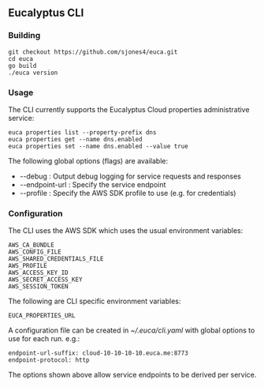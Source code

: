 ## Eucalyptus CLI

### Building

    git checkout https://github.com/sjones4/euca.git
    cd euca
    go build
    ./euca version

### Usage

The CLI currently supports the Eucalyptus Cloud properties administrative service:

    euca properties list --property-prefix dns
    euca properties get --name dns.enabled
    euca properties set --name dns.enabled --value true

The following global options (flags) are available:

* --debug        : Output debug logging for service requests and responses
* --endpoint-url : Specify the service endpoint
* --profile      : Specify the AWS SDK profile to use (e.g. for credentials)

### Configuration

The CLI uses the AWS SDK which uses the usual environment variables:

    AWS_CA_BUNDLE
    AWS_CONFIG_FILE
    AWS_SHARED_CREDENTIALS_FILE
    AWS_PROFILE
    AWS_ACCESS_KEY_ID
    AWS_SECRET_ACCESS_KEY
    AWS_SESSION_TOKEN

The following are CLI specific environment variables:

    EUCA_PROPERTIES_URL

A configuration file can be created in _~/.euca/cli.yaml_ with global options to use for each run. e.g.:

    endpoint-url-suffix: cloud-10-10-10-10.euca.me:8773
    endpoint-protocol: http

The options shown above allow service endpoints to be derived per service.